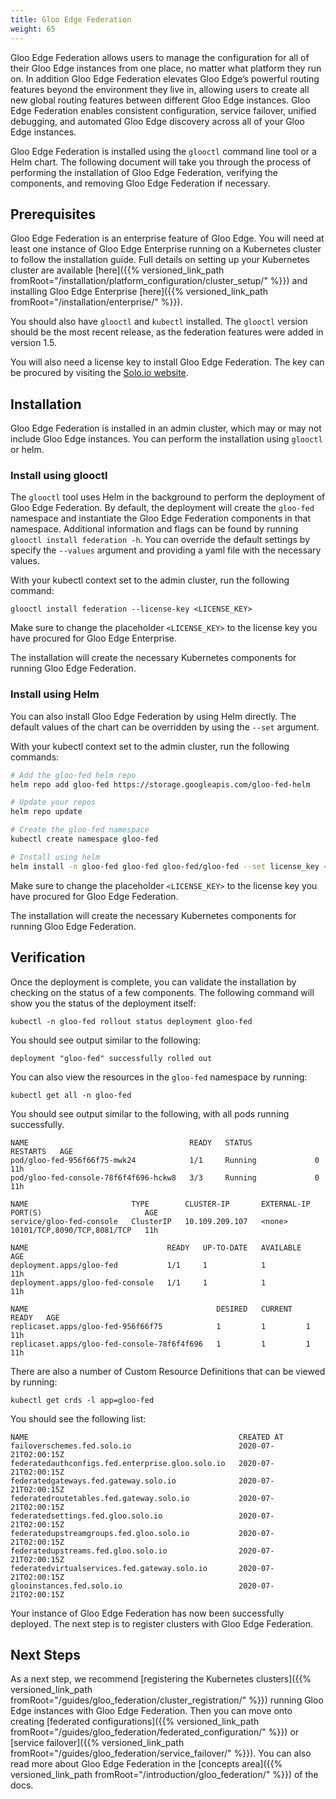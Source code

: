 ```yaml
---
title: Gloo Edge Federation
weight: 65
---
```


Gloo Edge Federation allows users to manage the configuration for all of their Gloo Edge instances from one place, no matter what platform they run on. In addition Gloo Edge Federation elevates Gloo Edge’s powerful routing features beyond the environment they live in, allowing users to create all new global routing features between different Gloo Edge instances. Gloo Edge Federation enables consistent configuration, service failover, unified debugging, and automated Gloo Edge discovery across all of your Gloo Edge instances.

Gloo Edge Federation is installed using the `glooctl` command line tool or a Helm chart. The following document will take you through the process of performing the installation of Gloo Edge Federation, verifying the components, and removing Gloo Edge Federation if necessary.

## Prerequisites

Gloo Edge Federation is an enterprise feature of Gloo Edge. You will need at least one instance of Gloo Edge Enterprise running on a Kubernetes cluster to follow the installation guide. Full details on setting up your Kubernetes cluster are available [here]({{% versioned_link_path fromRoot="/installation/platform_configuration/cluster_setup/" %}}) and installing Gloo Edge Enterprise [here]({{% versioned_link_path fromRoot="/installation/enterprise/" %}}).

You should also have `glooctl` and `kubectl` installed. The `glooctl` version should be the most recent release, as the federation features were added in version 1.5. 

You will also need a license key to install Gloo Edge Federation. The key can be procured by visiting the [Solo.io website](https://solo.io).

## Installation

Gloo Edge Federation is installed in an admin cluster, which may or may not include Gloo Edge instances. You can perform the installation using `glooctl` or helm. 

### Install using glooctl

The `glooctl` tool uses Helm in the background to perform the deployment of Gloo Edge Federation. By default, the deployment will create the `gloo-fed` namespace and instantiate the Gloo Edge Federation components in that namespace. Additional information and flags can be found by running `glooctl install federation -h`. You can override the default settings by specify the `--values` argument and providing a yaml file with the necessary values.

With your kubectl context set to the admin cluster, run the following command:

```
glooctl install federation --license-key <LICENSE_KEY>
```

Make sure to change the placeholder `<LICENSE_KEY>` to the license key you have procured for Gloo Edge Enterprise.

The installation will create the necessary Kubernetes components for running Gloo Edge Federation.

### Install using Helm

You can also install Gloo Edge Federation by using Helm directly. The default values of the chart can be overridden by using the `--set` argument.

With your kubectl context set to the admin cluster, run the following commands:

```bash
# Add the gloo-fed helm repo
helm repo add gloo-fed https://storage.googleapis.com/gloo-fed-helm

# Update your repos 
helm repo update

# Create the gloo-fed namespace
kubectl create namespace gloo-fed

# Install using helm
helm install -n gloo-fed gloo-fed gloo-fed/gloo-fed --set license_key <LICENSE_KEY>
```

Make sure to change the placeholder `<LICENSE_KEY>` to the license key you have procured for Gloo Edge Federation.

The installation will create the necessary Kubernetes components for running Gloo Edge Federation.

## Verification

Once the deployment is complete, you can validate the installation by checking on the status of a few components. The following command will show you the status of the deployment itself:

```
kubectl -n gloo-fed rollout status deployment gloo-fed
```

You should see output similar to the following:

```
deployment "gloo-fed" successfully rolled out
```

You can also view the resources in the `gloo-fed` namespace by running:

```
kubectl get all -n gloo-fed
```

You should see output similar to the following, with all pods running successfully.

```
NAME                                    READY   STATUS              RESTARTS   AGE
pod/gloo-fed-956f66f75-mwk24            1/1     Running             0          11h
pod/gloo-fed-console-78f6f4f696-hckw8   3/3     Running             0          11h

NAME                       TYPE        CLUSTER-IP       EXTERNAL-IP   PORT(S)                       AGE
service/gloo-fed-console   ClusterIP   10.109.209.107   <none>        10101/TCP,8090/TCP,8081/TCP   11h

NAME                               READY   UP-TO-DATE   AVAILABLE   AGE
deployment.apps/gloo-fed           1/1     1            1           11h
deployment.apps/gloo-fed-console   1/1     1            1           11h

NAME                                          DESIRED   CURRENT   READY   AGE
replicaset.apps/gloo-fed-956f66f75            1         1         1       11h
replicaset.apps/gloo-fed-console-78f6f4f696   1         1         1       11h
```

There are also a number of Custom Resource Definitions that can be viewed by running:

```
kubectl get crds -l app=gloo-fed
```

You should see the following list:

```
NAME                                               CREATED AT
failoverschemes.fed.solo.io                        2020-07-21T02:00:15Z
federatedauthconfigs.fed.enterprise.gloo.solo.io   2020-07-21T02:00:15Z
federatedgateways.fed.gateway.solo.io              2020-07-21T02:00:15Z
federatedroutetables.fed.gateway.solo.io           2020-07-21T02:00:15Z
federatedsettings.fed.gloo.solo.io                 2020-07-21T02:00:15Z
federatedupstreamgroups.fed.gloo.solo.io           2020-07-21T02:00:15Z
federatedupstreams.fed.gloo.solo.io                2020-07-21T02:00:15Z
federatedvirtualservices.fed.gateway.solo.io       2020-07-21T02:00:15Z
glooinstances.fed.solo.io                          2020-07-21T02:00:15Z
```

Your instance of Gloo Edge Federation has now been successfully deployed. The next step is to register clusters with Gloo Edge Federation.

## Next Steps

As a next step, we recommend [registering the Kubernetes clusters]({{% versioned_link_path fromRoot="/guides/gloo_federation/cluster_registration/" %}}) running Gloo Edge instances with Gloo Edge Federation. Then you can move onto creating [federated configurations]({{% versioned_link_path fromRoot="/guides/gloo_federation/federated_configuration/" %}}) or [service failover]({{% versioned_link_path fromRoot="/guides/gloo_federation/service_failover/" %}}). You can also read more about Gloo Edge Federation in the [concepts area]({{% versioned_link_path fromRoot="/introduction/gloo_federation/" %}}) of the docs.